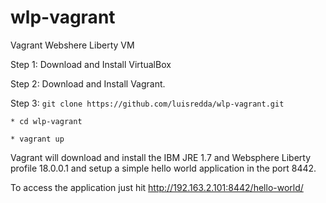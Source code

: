 # wlp-vagrant
Vagrant Webshere Liberty VM

Step 1: Download and Install VirtualBox

Step 2: Download and Install Vagrant.

Step 3: `git clone https://github.com/luisredda/wlp-vagrant.git`

    * cd wlp-vagrant
    
    * vagrant up
    
Vagrant will download and install the IBM JRE 1.7 and Websphere Liberty profile 18.0.0.1 and setup a simple hello world application in the port 8442.

To access the application just hit http://192.163.2.101:8442/hello-world/

